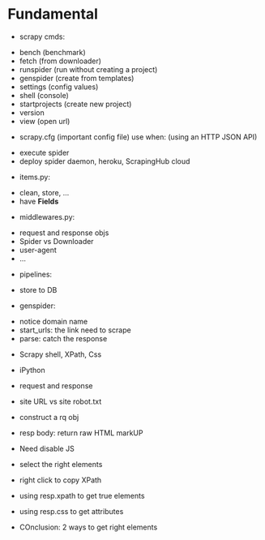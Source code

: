 # Fundamental

- scrapy cmds:
+ bench (benchmark)
+ fetch (from downloader)
+ runspider (run without creating a project)
+ genspider (create from templates)
+ settings (config values)
+ shell (console)
+ startprojects (create new project)
+ version
+ view (open url)
    
- scrapy.cfg (important config file) use when:
(using an HTTP JSON API)
+ execute spider 
+ deploy spider daemon, heroku, ScrapingHub cloud
    
- items.py:
+ clean, store, ...
+ have **Fields**
    
- middlewares.py:
+ request and response objs
+ Spider vs Downloader
+ user-agent
+ ...
    
- pipelines:
+ store to DB
    
- genspider:
+ notice domain name
+ start_urls: the link need to scrape
+ parse: catch the response
    
- Scrapy shell, XPath, Css
+ iPython
+ request and response
+ site URL vs site robot.txt
+ construct a rq obj
+ resp body: return raw HTML markUP

+ Need disable JS
+ select the right elements

+ right click to copy XPath
+ using resp.xpath to get true elements
+ using resp.css to get attributes

+ COnclusion: 2 ways to get right elements
    
    
    
    